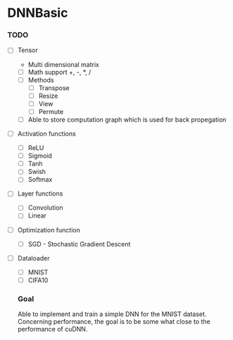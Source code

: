 # DNNBasic

### TODO

- [ ] Tensor
  - Multi dimensional matrix
  - [ ] Math support +, -, *, /
  - [ ] Methods
    - [ ] Transpose
    - [ ] Resize
    - [ ] View
    - [ ] Permute
  - [ ] Able to store computation graph which is used for back propegation
- [ ] Activation functions
  - [ ] ReLU
  - [ ] Sigmoid
  - [ ] Tanh
  - [ ] Swish
  - [ ] Softmax
- [ ] Layer functions
  - [ ] Convolution
  - [ ] Linear
- [ ] Optimization function
  - [ ] SGD - Stochastic Gradient Descent
- [ ] Dataloader
  - [ ] MNIST
  - [ ] CIFA10
  
  ### Goal
  
  Able to implement and train a simple DNN for the MNIST dataset. 
  Concerning performance, the goal is to be some what close to the performance of cuDNN.
